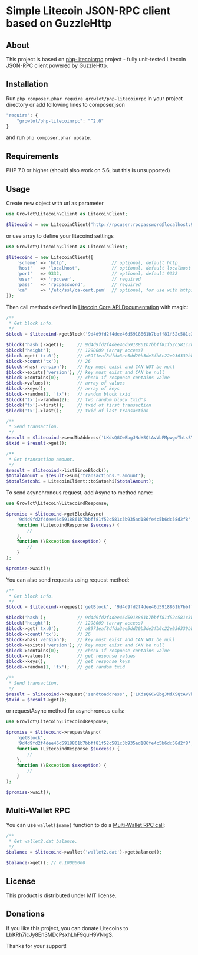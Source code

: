 # Simple Litecoin JSON-RPC client based on GuzzleHttp

## About
This project is based on [php-litecoinrpc](https://github.com/majestic84/php-litecoinrpc) project - fully unit-tested Litecoin JSON-RPC client powered by GuzzleHttp.

## Installation
Run ```php composer.phar require growlot/php-litecoinrpc``` in your project directory or add following lines to composer.json
```javascript
"require": {
    "growlot/php-litecoinrpc": "^2.0"
}
```
and run ```php composer.phar update```.

## Requirements
PHP 7.0 or higher (should also work on 5.6, but this is unsupported)

## Usage
Create new object with url as parameter
```php
use Growlot\Litecoin\Client as LitecoinClient;

$litecoind = new LitecoinClient('http://rpcuser:rpcpassword@localhost:9332/');
```
or use array to define your litecoind settings
```php
use Growlot\Litecoin\Client as LitecoinClient;

$litecoind = new LitecoinClient([
    'scheme' => 'http',                 // optional, default http
    'host'   => 'localhost',            // optional, default localhost
    'port'   => 9332,                   // optional, default 9332
    'user'   => 'rpcuser',              // required
    'pass'   => 'rpcpassword',          // required
    'ca'     => '/etc/ssl/ca-cert.pem'  // optional, for use with https scheme
]);
```
Then call methods defined in [Litecoin Core API Documentation](https://litecoin.info/index.php/Litecoin_API) with magic:
```php
/**
 * Get block info.
 */
$block = $litecoind->getBlock('9d4d9fd2f4dee46d5918861b7bbff81f52c581c3b935ad186fe4c5b6dc58d2f8');

$block('hash')->get();     // 9d4d9fd2f4dee46d5918861b7bbff81f52c581c3b935ad186fe4c5b6dc58d2f8
$block['height'];          // 1298009 (array access)
$block->get('tx.0');       // a8971eaf8dfda3ee5dd20b3de3fb6c22e936339bbb53f8fa0f2379941ac5ff3f
$block->count('tx');       // 26
$block->has('version');    // key must exist and CAN NOT be null
$block->exists('version'); // key must exist and CAN be null
$block->contains(0);       // check if response contains value
$block->values();          // array of values
$block->keys();            // array of keys
$block->random(1, 'tx');   // random block txid
$block('tx')->random(2);   // two random block txid's
$block('tx')->first();     // txid of first transaction
$block('tx')->last();      // txid of last transaction

/**
 * Send transaction.
 */
$result = $litecoind->sendToAddress('LKdsQGCwBbgJNdXSQtAvVbFMpwgwThtsSY', 0.1);
$txid = $result->get();

/**
 * Get transaction amount.
 */
$result = $litecoind->listSinceBlock();
$totalAmount = $result->sum('transactions.*.amount');
$totalSatoshi = LitecoinClient::toSatoshi($totalAmount);
```
To send asynchronous request, add Async to method name:
```php
use Growlot\Litecoin\LitecoindResponse;

$promise = $litecoind->getBlockAsync(
    '9d4d9fd2f4dee46d5918861b7bbff81f52c581c3b935ad186fe4c5b6dc58d2f8',
    function (LitecoindResponse $success) {
        //
    },
    function (\Exception $exception) {
        //
    }
);

$promise->wait();
```

You can also send requests using request method:
```php
/**
 * Get block info.
 */
$block = $litecoind->request('getBlock', '9d4d9fd2f4dee46d5918861b7bbff81f52c581c3b935ad186fe4c5b6dc58d2f8');

$block('hash');            // 9d4d9fd2f4dee46d5918861b7bbff81f52c581c3b935ad186fe4c5b6dc58d2f8
$block['height'];          // 1298009 (array access)
$block->get('tx.0');       // a8971eaf8dfda3ee5dd20b3de3fb6c22e936339bbb53f8fa0f2379941ac5ff3f
$block->count('tx');       // 26
$block->has('version');    // key must exist and CAN NOT be null
$block->exists('version'); // key must exist and CAN be null
$block->contains(0);       // check if response contains value
$block->values();          // get response values
$block->keys();            // get response keys
$block->random(1, 'tx');   // get random txid

/**
 * Send transaction.
 */
$result = $litecoind->request('sendtoaddress', ['LKdsQGCwBbgJNdXSQtAvVbFMpwgwThtsSY', 0.06]);
$txid = $result->get();

```
or requestAsync method for asynchronous calls:
```php
use Growlot\Litecoin\LitecoindResponse;

$promise = $litecoind->requestAsync(
    'getBlock',
    '9d4d9fd2f4dee46d5918861b7bbff81f52c581c3b935ad186fe4c5b6dc58d2f8',
    function (LitecoindResponse $success) {
        //
    },
    function (\Exception $exception) {
        //
    }
);

$promise->wait();
```

## Multi-Wallet RPC
You can use `wallet($name)` function to do a [Multi-Wallet RPC call](https://github.com/litecoin-project/litecoin/blob/v0.15.0.1rc1/doc/release-notes-litecoin.md#multi-wallet-support):
```php
/**
 * Get wallet2.dat balance.
 */
$balance = $litecoind->wallet('wallet2.dat')->getbalance();

$balance->get(); // 0.10000000
```

## License

This product is distributed under MIT license.

## Donations

If you like this project,
you can donate Litecoins to LbKRh7icJy8En3MDcPsxhLhF9quH9VNrgS.

Thanks for your support!
